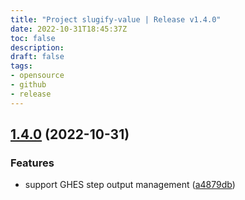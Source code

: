 ```yaml
---
title: "Project slugify-value | Release v1.4.0"
date: 2022-10-31T18:45:37Z
toc: false
description: 
draft: false
tags:
- opensource
- github
- release
---
```

## [1.4.0](https://github.com/rlespinasse/slugify-value/compare/v1.3.3...v1.4.0) (2022-10-31)


### Features

* support GHES step output management ([a4879db](https://github.com/rlespinasse/slugify-value/commit/a4879db1eb3db9bbee01dca36f98a8236c2b8239))



